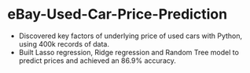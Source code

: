# eBay-Used-Car-Price-Prediction

- Discovered key factors of underlying price of used cars with Python, using 400k records of data.
- Built Lasso regression, Ridge regression and Random Tree model to predict prices and achieved an 86.9% accuracy.
